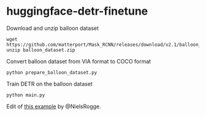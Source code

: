 # huggingface-detr-finetune


Download and unzip balloon dataset

```
wget https://github.com/matterport/Mask_RCNN/releases/download/v2.1/balloon_dataset.zip
unzip balloon_dataset.zip
```

Convert balloon dataset from VIA format to COCO format

```
python prepare_balloon_dataset.py
```


Train DETR on the balloon dataset

```
python main.py
```
Edit of [this example](https://github.com/NielsRogge/Transformers-Tutorials/tree/master/DETR) by @NielsRogge.

